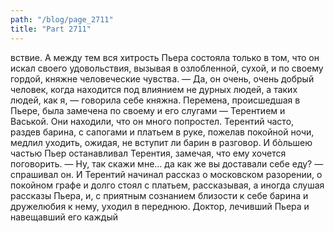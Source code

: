 ```yaml
---
path: "/blog/page_2711"
title: "Part 2711"
---
```


вствие. А между тем вся хитрость Пьера состояла только в том, что он искал своего удовольствия, вызывая в озлобленной, сухой, и по своему гордой, княжне человеческие чувства.
— Да, он очень, очень добрый человек, когда находится под влиянием не дурных людей, а таких людей, как я, — говорила себе княжна.
Перемена, происшедшая в Пьере, была замечена по своему и его слугами — Терентием и Васькой. Они находили, что он много попростел. Терентий часто, раздев барина, с сапогами и платьем в руке, пожелав покойной ночи, медлил уходить, ожидая, не вступит ли барин в разговор. И бòльшею частью Пьер останавливал Терентия, замечая, что ему хочется поговорить.
— Ну, так скажи мне... да как же вы доставали себе еду? — спрашивал он. И Терентий начинал рассказ о московском разорении, о покойном графе и долго стоял с платьем, рассказывая, а иногда слушая рассказы Пьера, и, с приятным сознанием близости к себе барина и дружелюбия к нему, уходил в переднюю.
Доктор, лечивший Пьера и навещавший его каждый 
